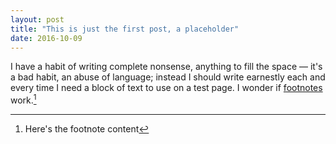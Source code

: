 ```yaml
---
layout: post
title: "This is just the first post, a placeholder"
date: 2016-10-09
---
```


I have a habit of writing complete nonsense, anything to fill the space — it's a bad habit, an abuse of language; instead I should write earnestly each and every time I need a block of text to use on a test page. I wonder if [footnotes](http://google.com) work.[^1]

[^1]: Here's the footnote content

